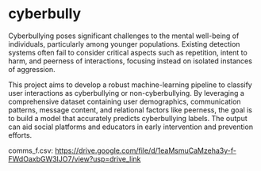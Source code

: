 # cyberbully
Cyberbullying poses significant challenges to the mental well-being of individuals, particularly among younger populations. Existing detection systems often fail to consider critical aspects such as repetition, intent to harm, and peerness of interactions, focusing instead on isolated instances of aggression.

This project aims to develop a robust machine-learning pipeline to classify user interactions as cyberbullying or non-cyberbullying. By leveraging a comprehensive dataset containing user demographics, communication patterns, message content, and relational factors like peerness, the goal is to build a model that accurately predicts cyberbullying labels. The output can aid social platforms and educators in early intervention and prevention efforts.

comms_f.csv:
https://drive.google.com/file/d/1eaMsmuCaMzeha3y-f-FWdOaxbGW3IJO7/view?usp=drive_link
